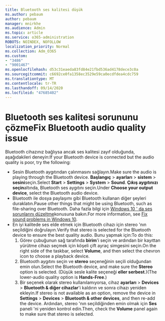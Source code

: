 ```yaml
---
title: Bluetooth ses kalitesi düşük
ms.author: pebaum
author: pebaum
manager: mnirkhe
ms.audience: Admin
ms.topic: article
ms.service: o365-administration
ROBOTS: NOINDEX, NOFOLLOW
localization_priority: Normal
ms.collection: Adm_O365
ms.custom:
- "3486"
- "9001467"
ms.openlocfilehash: d53c31eaeda83fd84e21fbd536ad4178dece3c0a
ms.sourcegitcommit: c6692ce0fa1358ec3529e59ca0ecdfdea4cdc759
ms.translationtype: MT
ms.contentlocale: tr-TR
ms.lasthandoff: 09/14/2020
ms.locfileid: "47685402"
---
```

# <a name="fix-bluetooth-audio-quality-issue"></a><span data-ttu-id="ba9f7-102">Bluetooth ses kalitesi sorununu çözme</span><span class="sxs-lookup"><span data-stu-id="ba9f7-102">Fix Bluetooth audio quality issue</span></span>

<span data-ttu-id="ba9f7-103">Bluetooth cihazınız bağlıysa ancak ses kalitesi zayıf olduğunda, aşağıdakileri deneyin:</span><span class="sxs-lookup"><span data-stu-id="ba9f7-103">If your Bluetooth device is connected but the audio quality is poor, try the following:</span></span>

- <span data-ttu-id="ba9f7-104">Sesin Bluetooth aygıtından çalınmasını sağlayın.</span><span class="sxs-lookup"><span data-stu-id="ba9f7-104">Make sure the audio is playing through the Bluetooth device.</span></span> <span data-ttu-id="ba9f7-105">**Başlangıç**  >  **ayarları**  >  **sistem**  >  **sesini**seçin.</span><span class="sxs-lookup"><span data-stu-id="ba9f7-105">Select **Start** > **Settings** > **System** > **Sound**.</span></span> <span data-ttu-id="ba9f7-106">**Çıkış aygıtınızı seçin**altında, Bluetooth ses aygıtını seçin.</span><span class="sxs-lookup"><span data-stu-id="ba9f7-106">Under **Choose your output device**, select the Bluetooth audio device.</span></span>
- <span data-ttu-id="ba9f7-107">Bluetooth ile dosya paylaşımı gibi Bluetooth kullanan diğer şeyleri duraklatın.</span><span class="sxs-lookup"><span data-stu-id="ba9f7-107">Pause other things that might be using Bluetooth, such as file-sharing over Bluetooth.</span></span> <span data-ttu-id="ba9f7-108">Daha fazla bilgi için [Windows 10 ' da ses sorunlarını düzeltme](https://support.microsoft.com/help/4520288/windows-10-fix-sound-problems)konusuna bakın.</span><span class="sxs-lookup"><span data-stu-id="ba9f7-108">For more information, see [Fix sound problems in Windows 10](https://support.microsoft.com/help/4520288/windows-10-fix-sound-problems).</span></span>
- <span data-ttu-id="ba9f7-109">En iyi kalitede ses elde etmek için Bluetooth cihazı için stereo 'nın seçildiğini doğrulayın.</span><span class="sxs-lookup"><span data-stu-id="ba9f7-109">Verify that stereo is selected for the Bluetooth device to ensure the best quality audio.</span></span> <span data-ttu-id="ba9f7-110">Bunu yapmak için:</span><span class="sxs-lookup"><span data-stu-id="ba9f7-110">To do this:</span></span> 
    1. <span data-ttu-id="ba9f7-111">Görev çubuğunun sağ tarafında **birim**'i seçin ve ardından bir kayıttan yürütme cihazı seçmek için köşeli çift ayraç simgesini seçin.</span><span class="sxs-lookup"><span data-stu-id="ba9f7-111">On the right side of the taskbar, select **Volume**, and then select the chevron icon to choose a playback device.</span></span>
    2. <span data-ttu-id="ba9f7-112">Bluetooth aygıtını seçin ve **stereo** seçeneğinin seçili olduğundan emin olun.</span><span class="sxs-lookup"><span data-stu-id="ba9f7-112">Select the Bluetooth device, and make sure the **Stereo** option is selected.</span></span> <span data-ttu-id="ba9f7-113">(Düşük sesle kalite seçeneği **eller serbest**.)</span><span class="sxs-lookup"><span data-stu-id="ba9f7-113">(The lower-audio quality option is **Hands-Free**.)</span></span>
    3. <span data-ttu-id="ba9f7-114">Bir seçenek olarak stereo kullanılamıyorsa, cihaz **ayarları**  >  **Devices**  >  **Bluetooth & diğer cihazlar**'i kaldırın ve sonra cihazı yeniden ekleyin.</span><span class="sxs-lookup"><span data-stu-id="ba9f7-114">If stereo is not available as an option, remove the device in **Settings** > **Devices** > **Bluetooth & other devices**, and then re-add the device.</span></span> <span data-ttu-id="ba9f7-115">Ardından, stereo 'nın seçildiğinden emin olmak için **Ses** paneli 'ni yeniden kontrol edin.</span><span class="sxs-lookup"><span data-stu-id="ba9f7-115">Then, check the **Volume** panel again to make sure that stereo is selected.</span></span>

